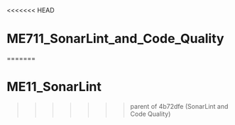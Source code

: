 <<<<<<< HEAD
# ME711_SonarLint_and_Code_Quality
=======
# ME11_SonarLint
>>>>>>> parent of 4b72dfe (SonarLint and Code Quality)
